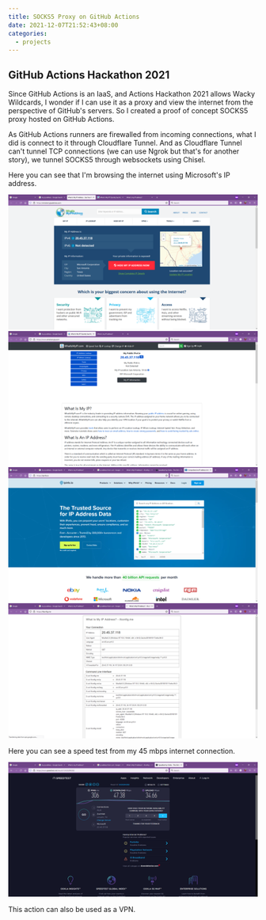 ```yaml
---
title: SOCKS5 Proxy on GitHub Actions
date: 2021-12-07T21:52:43+08:00
categories:
  - projects
---
```

## GitHub Actions Hackathon 2021

Since GitHub Actions is an IaaS, and Actions Hackathon 2021 allows Wacky Wildcards, I wonder if I can use it as a proxy and view the internet from the perspective of GitHub's servers. So I created a proof of concept SOCKS5 proxy hosted on GitHub Actions.

As GitHub Actions runners are firewalled from incoming connections, what I did is connect to it through Cloudflare Tunnel. And as Cloudflare Tunnel can't tunnel TCP connections (we can use Ngrok but that's for another story), we tunnel SOCKS5 through websockets using Chisel.

Here you can see that I'm browsing the internet using Microsoft's IP address.

![IP address check 1](IP-address-check-1.png)\
![IP address check 2](IP-address-check-2.png)\
![IP address check 3](IP-address-check-3.png)\
![IP address check 4](IP-address-check-4.png)

Here you can see a speed test from my 45 mbps internet connection.

![Speed test](Speed-test.png)

This action can also be used as a VPN.